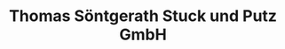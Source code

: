 ---
title: "Thomas Söntgerath Stuck und Putz GmbH"
url: /lohmar/thomas-soentgerath-stuck-und-putz-gmbh/
shop: Leerstehend
---